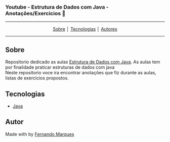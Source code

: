
### Youtube - **Estrutura de Dados com Java** - Anotações/Exercicios :rocket: 
---
<p align = "center">
<a align href = "#Sobre">Sobre</a> │
<a align href = "#Tecnologias">Tecnologias</a> │
<a align href = "#Autor">Autores</a>
</p>

---

## Sobre
Repositorio dedicado as aulas [Estrutura de Dados com Java](https://www.youtube.com/playlist?list=PLGxZ4Rq3BOBrgumpzz-l8kFMw2DLERdxi). As aulas tem por finalidade praticar estruturas de dados com java<br>
Neste repositorio voce ira encontrar anotações que fiz durante as aulas, listas de exercicios propostos.
 
## Tecnologias
- [Java](https://www.java.com/pt-BR/download/manual.jsp)

## Autor
Made with by [Fernando Marques](https://www.linkedin.com/in/fernando-pozo-marques-junior/)
